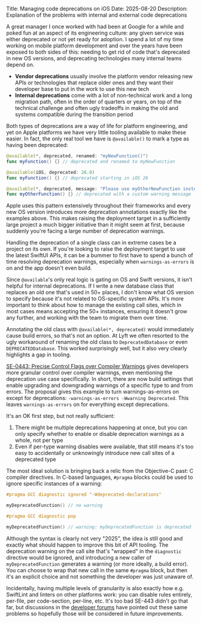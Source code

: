 Title: Managing code deprecations on iOS
Date: 2025-08-20
Description: Explanation of the problems with internal and external code deprecations

A great manager I once worked with had been at Google for a while and poked fun
at an aspect of its engineering culture: any given service was either deprecated
or not yet ready for adoption. I spend a lot of my time working on mobile
platform development and over the years have been exposed to both sides of this:
needing to get rid of code that's deprecated in new OS versions, and deprecating
technologies many internal teams depend on.

* **Vendor deprecations** usually involve the platform vendor releasing new APIs
  or technologies that replace older ones and they want their developer base to
  put in the work to use this new tech
* **Internal deprecations** come with a lot of non-technical work and a long
  migration path, often in the order of quarters or years, on top of the
  technical challenge and often ugly tradeoffs in making the old and systems
  compatible during the transition period

Both types of deprecations are a way of life for platform engineering, and yet
on Apple platforms we have very little tooling available to make these easier.
In fact, the only real tool we have is `@available()` to mark a type as having
been deprecated:

```swift
@available(*, deprecated, renamed: "myNewFunction()")
func myFunction() {} // deprecated and renamed to myNewFunction

@available(iOS, deprecated: 26.0)
func myFunction() {} // deprecated starting in iOS 26

@available(*, deprecated, message: "Please use myOtherNewFunction instead")
func myOtherFunction() {} // deprecated with a custom warning message
```

Apple uses this pattern extensively throughout their frameworks and every new OS
version introduces more deprecation annotations exactly like the examples above.
This makes raising the deployment target in a sufficiently large project a much
bigger initiative than it might seem at first, because suddenly you're facing a
large number of deprecation warnings.

Handling the deprecation of a single class can in extreme cases be a project on
its own. If you're looking to raise the deployment target to use the latest
SwiftUI APIs, it can be a bummer to first have to spend a bunch of time
resolving deprecation warnings, especially when `warnings-as-errors` is on and
the app doesn't even build.

Since `@available`'s only real logic is gating on OS and Swift versions, it
isn't helpful for internal deprecations. If I write a new database class that
replaces an old one that's used in 50+ places, I don't know what OS version to
specify because it's not related to OS-specific system APIs. It's more important
to think about how to manage the existing call sites, which in most cases means
accepting the 50+ instances, ensuring it doesn't grow any further, and working
with the team to migrate them over time.

Annotating the old class with `@available(*, deprecated)` would immediately
cause build errors, so that's not an option. At Lyft we often resorted to the
ugly workaround of renaming the old class to `DeprecatedDatabase` or even
`DEPRECATEDDatabase`. This worked surprisingly well, but it also very clearly
highlights a gap in tooling.

[SE-0443: Precise Control Flags over Compiler Warnings] gives developers more
granular control over compiler warnings, even mentioning the deprecation use
case specifically. In short, there are now build settings that enable upgrading
and downgrading warnings of a specific type to and from errors. The proposal
gives this example to turn warnings-as-errors on except for deprecations:
`-warnings-as-errors -Wwarning Deprecated`. This leaves `warnings-as-errors` on
for everything except deprecations.

It's an OK first step, but not really sufficient:

1. There might be multiple deprecations happening at once, but you can only
   specify whether to enable or disable deprecation warnings as a whole, not per
   type
2. Even if per-type warning disables were available, that still means it's too
   easy to accidentally or unknowingly introduce new call sites of a deprecated
   type

The most ideal solution is bringing back a relic from the Objective-C past: C
compiler directives. In C-based languages, `#pragma` blocks could be used to
ignore specific instances of a warning:


```c
#pragma GCC diagnostic ignored "-Wdeprecated-declarations"

myDeprecatedFunction() // no warning

#pragma GCC diagnostic pop

myDeprecatedFunction() // warning: myDeprecatedFunction is deprecated
```

Although the syntax is clearly not very "2025", the idea is still good and
exactly what should happen to improve this bit of API tooling. The deprecation
warning on the call site that's "wrapped" in the `diagnostic` directive would be
ignored, and introducing a new caller of `myDeprecatedFunction` generates a
warning (or more ideally, a build error). You can choose to wrap that new call
in the same `#pragma` block, but then it's an explicit choice and not something
the developer was just unaware of.

Incidentally, having multiple levels of granularity is also exactly how e.g.
SwiftLint and linters on other platforms work: you can disable rules entirely,
per-file, per code-section, per-line, etc. It's too bad SE-443 didn't go that
far, but discussions in the [developer forums] have pointed out these same
problems so hopefully those will be considered in future improvements.


[SE-0443: Precise Control Flags over Compiler Warnings]: https://github.com/swiftlang/swift-evolution/blob/main/proposals/0443-warning-control-flags.md
[developer forums]: https://forums.swift.org/t/se-0443-precise-control-flags-over-compiler-warnings/74116
